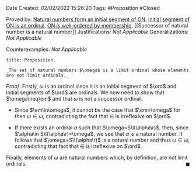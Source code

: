 <br />
<br />

Date Created: 02/02/2022 15:26:20
Tags: #Proposition #Closed 

Proved by: [Natural numbers form an initial segment of $\textrm{ON}$](Natural%20numbers%20form%20an%20initial%20segment%20of%20ON.md), [Initial segment of $\textrm{ON}$ is an ordinal](Initial%20segment%20of%20ON%20is%20an%20ordinal.md), [$\textrm{ON}$ is well-ordered by membership](ON%20is%20well-ordered%20by%20membership.md), [[Successor of natural number is a natural number]]
Justifications: _Not Applicable_
Generalizations: _Not Applicable_

Counterexamples: _Not Applicable_

``` ad-Proposition
title: Proposition.

_The set of natural numbers $\omega$ is a limit ordinal whose elements are not limit ordinals._

```

_Proof_. Firstly, $\omega$ is an ordinal since it is an initial segment of $\ord$ and initial segments of $\ord$ are ordinals. We now need to show that $\omega\neq\em$ and that $\omega$ is not a successor ordinal.
* Since $\em\in\omega$, it cannot be the case that $\em=\omega$ for then $\omega\in\omega$, contradicting the fact that $\in$ is irreflexive on $\ord$.

* If there exists an ordinal $\alpha$ such that $\omega=S\l(\alpha\r)$, then, since $\alpha\in S\l(\alpha\r)=\omega$, we see that $\alpha$ is a natural number. It follows that $\omega=S\l(\alpha\r)$ is a natural number and thus $\omega\in\omega$, contradicting that fact that $\in$ is irreflexive on $\ord$.

Finally, elements of $\omega$ are natural numbers which, by definition, are not limit ordinals.<span style="float:right;">$\blacksquare$</span>
